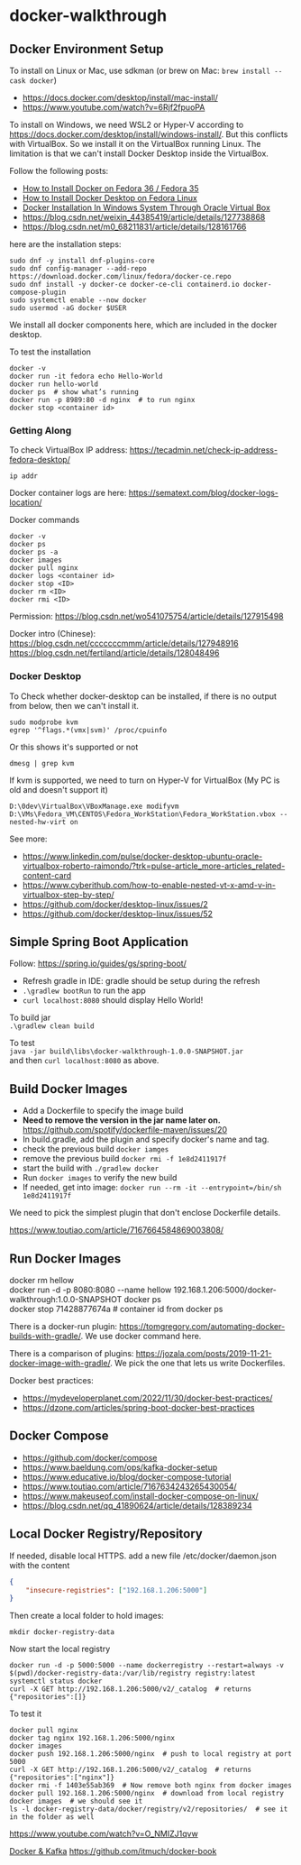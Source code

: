 # docker-walkthrough



## Docker Environment Setup

To install on Linux or Mac, use sdkman (or brew on Mac: ```brew install --cask docker```)
- https://docs.docker.com/desktop/install/mac-install/
- https://www.youtube.com/watch?v=6Rjf2fpuoPA

To install on Windows, we need WSL2 or Hyper-V according to https://docs.docker.com/desktop/install/windows-install/.
But this conflicts with VirtualBox.
So we install it on the VirtualBox running Linux. The limitation is that we can't
install Docker Desktop inside the VirtualBox.

Follow the following posts:
- [How to Install Docker on Fedora 36 / Fedora 35](https://www.itzgeek.com/how-tos/linux/fedora-how-tos/install-docker-on-fedora.html)
- [How to Install Docker Desktop on Fedora Linux](https://linuxiac.com/how-to-install-docker-desktop-on-fedora-linux/)
- [Docker Installation In Windows System Through Oracle Virtual Box](https://www.c-sharpcorner.com/article/docker-installation-in-windows-system-through-oracle-virtual-box/)
- https://blog.csdn.net/weixin_44385419/article/details/127738868
- https://blog.csdn.net/m0_68211831/article/details/128161766

here are the installation steps:
```shell
sudo dnf -y install dnf-plugins-core
sudo dnf config-manager --add-repo https://download.docker.com/linux/fedora/docker-ce.repo
sudo dnf install -y docker-ce docker-ce-cli containerd.io docker-compose-plugin
sudo systemctl enable --now docker
sudo usermod -aG docker $USER
```
We install all docker components here, which are included in the docker desktop.

To test the installation
```shell
docker -v
docker run -it fedora echo Hello-World
docker run hello-world
docker ps  # show what’s running
docker run -p 8989:80 -d nginx  # to run nginx
docker stop <container id>
```

### Getting Along
To check VirtualBox IP address: https://tecadmin.net/check-ip-address-fedora-desktop/
```shell
ip addr
```

Docker container logs are here: https://sematext.com/blog/docker-logs-location/

Docker commands
```shell
docker -v
docker ps
docker ps -a
docker images
docker pull nginx
docker logs <container id>
docker stop <ID>
docker rm <ID>
docker rmi <ID>
```

Permission: https://blog.csdn.net/wo541075754/article/details/127915498

Docker intro (Chinese): https://blog.csdn.net/cccccccmmm/article/details/127948916
https://blog.csdn.net/fertiland/article/details/128048496

### Docker Desktop
To Check whether docker-desktop can be installed, if there is no output from below,
then we can't install it.
```shell
sudo modprobe kvm
egrep '^flags.*(vmx|svm)' /proc/cpuinfo
```
Or this shows it's supported or not
```shell
dmesg | grep kvm
```

If kvm is supported, we need to turn on Hyper-V for VirtualBox (My PC is old and doesn't support it)
```commandline
D:\0dev\VirtualBox\VBoxManage.exe modifyvm D:\VMs\Fedora_VM\CENTOS\Fedora_WorkStation\Fedora_WorkStation.vbox --nested-hw-virt on
```
See more:
- https://www.linkedin.com/pulse/docker-desktop-ubuntu-oracle-virtualbox-roberto-raimondo/?trk=pulse-article_more-articles_related-content-card
- https://www.cyberithub.com/how-to-enable-nested-vt-x-amd-v-in-virtualbox-step-by-step/
- https://github.com/docker/desktop-linux/issues/2
- https://github.com/docker/desktop-linux/issues/52


## Simple Spring Boot Application
Follow: https://spring.io/guides/gs/spring-boot/
- Refresh gradle in IDE: gradle should be setup during the refresh
- ```.\gradlew bootRun``` to run the app
- ```curl localhost:8080``` should display Hello World!

To build jar  
```.\gradlew clean build```

To test  
```java -jar build\libs\docker-walkthrough-1.0.0-SNAPSHOT.jar```  
and then ```curl localhost:8080``` as above.


## Build Docker Images

- Add a Dockerfile to specify the image build
- **Need to remove the version in the jar name later on.** https://github.com/spotify/dockerfile-maven/issues/20
- In build.gradle, add the plugin and specify docker's name and tag.
- check the previous build ```docker iamges``` 
- remove the previous build ```docker rmi -f 1e8d2411917f```
- start the build with ```./gradlew docker```
- Run ```docker images``` to verify the new build
- If needed, get into image: ```docker run --rm -it --entrypoint=/bin/sh 1e8d2411917f```

We need to pick the simplest plugin that don't enclose Dockerfile details.

https://www.toutiao.com/article/7167664584869003808/

## Run Docker Images

docker rm hellow  
docker run -d -p 8080:8080 --name hellow 192.168.1.206:5000/docker-walkthrough:1.0.0-SNAPSHOT
docker ps  
docker stop 71428877674a  # container id from docker ps

There is a docker-run plugin: https://tomgregory.com/automating-docker-builds-with-gradle/.
We use docker command here.

There is a comparison of plugins: https://jozala.com/posts/2019-11-21-docker-image-with-gradle/.
We pick the one that lets us write Dockerfiles.

Docker best practices:
- https://mydeveloperplanet.com/2022/11/30/docker-best-practices/
- https://dzone.com/articles/spring-boot-docker-best-practices

## Docker Compose

- https://github.com/docker/compose
- https://www.baeldung.com/ops/kafka-docker-setup
- https://www.educative.io/blog/docker-compose-tutorial
- https://www.toutiao.com/article/7167634243265430054/
- https://www.makeuseof.com/install-docker-compose-on-linux/
- https://blog.csdn.net/qq_41890624/article/details/128389234


## Local Docker Registry/Repository

If needed, disable local HTTPS. add a new file /etc/docker/daemon.json with the content
```json
{
    "insecure-registries": ["192.168.1.206:5000"]
}
```

Then create a local folder to hold images:
```shell
mkdir docker-registry-data
```
Now start the local registry
```shell
docker run -d -p 5000:5000 --name dockerregistry --restart=always -v $(pwd)/docker-registry-data:/var/lib/registry registry:latest
systemctl status docker
curl -X GET http://192.168.1.206:5000/v2/_catalog  # returns {"repositories":[]}
```

To test it
```shell
docker pull nginx
docker tag nginx 192.168.1.206:5000/nginx
docker images
docker push 192.168.1.206:5000/nginx  # push to local registry at port 5000
curl -X GET http://192.168.1.206:5000/v2/_catalog  # returns {"repositories":["nginx"]}
docker rmi -f 1403e55ab369  # Now remove both nginx from docker images
docker pull 192.168.1.206:5000/nginx  # download from local registry
docker images  # we should see it
ls -l docker-registry-data/docker/registry/v2/repositories/  # see it in the folder as well
```

https://www.youtube.com/watch?v=O_NMIZJ1qvw


[Docker & Kafka](https://blog.csdn.net/yuanchun05/article/details/128423824)
https://github.com/itmuch/docker-book